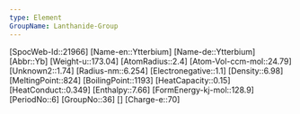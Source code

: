 ```yaml
---
type: Element
GroupName: Lanthanide-Group
---
```

[SpocWeb-Id::21966]
[Name-en::Ytterbium]
[Name-de::Ytterbium]
[Abbr::Yb]
[Weight-u::173.04]
[AtomRadius::2.4]
[Atom-Vol-ccm-mol::24.79]
[Unknown2::1.74]
[Radius-nm::6.254]
[Electronegative::1.1]
[Density::6.98]
[MeltingPoint::824]
[BoilingPoint::1193]
[HeatCapacity::0.15]
[HeatConduct::0.349]
[Enthalpy::7.66]
[FormEnergy-kj-mol::128.9]
[PeriodNo::6]
[GroupNo::36]
[]
[Charge-e::70]

